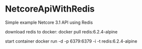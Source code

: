 # NetcoreApiWithRedis
Simple example Netcore 3.1 API using Redis

download redis to docker:
docker pull redis:6.2.4-alpine

start container
docker run -d -p 6379:6379 -i -t redis:6.2.4-alpine
